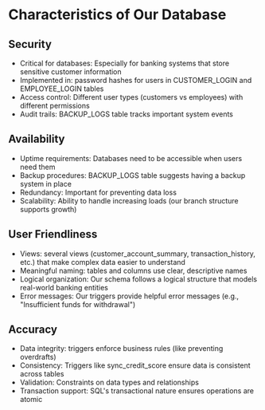 # Characteristics of Our Database

## Security

- Critical for databases: Especially for banking systems that store sensitive customer information
- Implemented in: password hashes for users in CUSTOMER_LOGIN and EMPLOYEE_LOGIN tables
- Access control: Different user types (customers vs employees) with different permissions
- Audit trails: BACKUP_LOGS table tracks important system events

## Availability

- Uptime requirements: Databases need to be accessible when users need them
- Backup procedures: BACKUP_LOGS table suggests having a backup system in place
- Redundancy: Important for preventing data loss
- Scalability: Ability to handle increasing loads (our branch structure supports growth)

## User Friendliness

- Views: several views (customer_account_summary, transaction_history, etc.) that make complex data easier to understand
- Meaningful naming: tables and columns use clear, descriptive names
- Logical organization: Our schema follows a logical structure that models real-world banking entities
- Error messages: Our triggers provide helpful error messages (e.g., "Insufficient funds for withdrawal")

## Accuracy

- Data integrity: triggers enforce business rules (like preventing overdrafts)
- Consistency: Triggers like sync_credit_score ensure data is consistent across tables
- Validation: Constraints on data types and relationships
- Transaction support: SQL's transactional nature ensures operations are atomic
